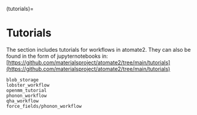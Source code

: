 (tutorials)=

# Tutorials

The section includes tutorials for workflows in atomate2. 
They can also be found in the form of jupyternotebooks in:
[https://github.com/materialsproject/atomate2/tree/main/tutorials](https://github.com/materialsproject/atomate2/tree/main/tutorials)

```{toctree}
blob_storage
lobster_workflow
openmm_tutorial
phonon_workflow
qha_workflow
force_fields/phonon_workflow
```
